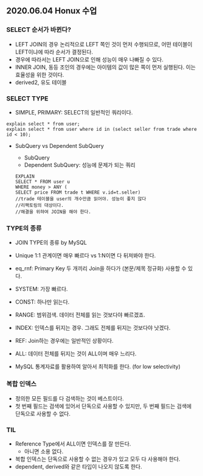 ## 2020.06.04 Honux 수업

### SELECT 순서가 바뀐다?

* LEFT JOIN의 경우 논리적으로 LEFT 쪽인 것이 먼저 수행되므로, 어떤 테이블이 LEFT이냐에 따라 순서가 결정된다.
* 경우에 따라서는 LEFT JOIN으로 인해 성능이 매우 나빠질 수 있다.
* INNER JOIN, 동등 조인의 경우에는 아이템의 값이 많은 쪽이 먼저 실행된다. 이는 효율성을 위한 것이다.
* derived2, 유도 테이블

### SELECT TYPE

* SIMPLE, PRIMARY: SELECT의 일반적인 쿼리이다.

```
explain select * from user;
explain select * from user where id in (select seller from trade where id < 10);
```

* SubQuery vs Dependent SubQuery

  * SubQuery
  * Dependent SubQuery: 성능에 문제가 되는 쿼리

  ```
  EXPLAIN
  SELECT * FROM user u
  WHERE money > ANY (
  SELECT price FROM trade t WHERE v.id=t.seller)
  //trade 테이블을 user의 개수만큼 읽어야. 성능이 좋지 않다
  //리팩토링의 대상이다.
  //해결을 위햐여 JOIN을 해야 한다.
  ```

### TYPE의 종류

* JOIN TYPE의 종류 by MySQL
* Unique 1:1 관계이면 매우 빠르다 vs 1:N이면 다 뒤져봐야 한다.
* eq_rnf: Primary Key 두 개끼리 Join을 하다가 (본문/제목 정규화) 사용할 수 있다.

* SYSTEM: 가장 빠르다.
* CONST: 하나만 읽는다.
* RANGE: 범위검색. 데이터 전체를 읽는 것보다야 빠르겠죠.
* INDEX: 인덱스를 뒤지는 경우. 그래도 전체를 뒤지는 것보다야 낫겠다.
* REF: Join하는 경우에는 일반적인 상황이다.
* ALL: 데이터 전체를 뒤지는 것이 ALL이며 매우 느리다.
* MySQL 통계자료를 활용하여 알아서 최적화를 한다. (for low selectivity)

### 복합 인덱스

* 정의한 모든 필드를 다 검색하는 것이 베스트이다.
* 첫 번째 필드는 검색에 있어서 단독으로 사용할 수 있지만, 두 번째 필드는 검색에 단독으로 사용할 수 없다.

### TIL

* Reference Type에서 ALL이면 인덱스를 잘 만든다.
  * 아니면 소용 없다.
* 복합 인덱스는 단독으로 사용할 수 없는 경우가 있고 모두 다 사용해야 한다.
* dependent, derived와 같은 타입이 나오지 않도록 한다.